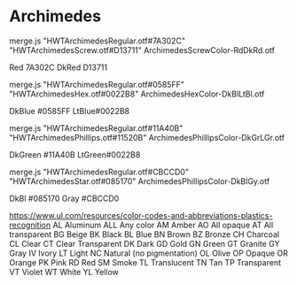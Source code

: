 # Archimedes

merge.js "HWTArchimedesRegular.otf#7A302C" "HWTArchimedesScrew.otf#D13711" ArchimedesScrewColor-RdDkRd.otf

Red 7A302C
DkRed D13711


merge.js "HWTArchimedesRegular.otf#0585FF" "HWTArchimedesHex.otf#0022B8" ArchimedesHexColor-DkBlLtBl.otf

DkBlue #0585FF
LtBlue#0022B8


merge.js "HWTArchimedesRegular.otf#11A40B" "HWTArchimedesPhillips.otf#11520B" ArchimedesPhillipsColor-DkGrLGr.otf

DkGreen #11A40B
LtGreen#0022B8



merge.js "HWTArchimedesRegular.otf#CBCCD0" "HWTArchimedesStar.otf#085170" ArchimedesPhillipsColor-DkBlGy.otf

DkBl #085170
Gray #CBCCD0


https://www.ul.com/resources/color-codes-and-abbreviations-plastics-recognition
AL	Aluminum
ALL	Any color
AM	Amber
AO	All opaque
AT	All transparent
BG	Beige
BK	Black
BL	Blue
BN	Brown
BZ	Bronze
CH	Charcoal
CL	Clear
CT	Clear Transparent
DK	Dark
GD	Gold
GN	Green
GT	Granite
GY	Gray
IV	Ivory
LT	Light
NC	Natural (no pigmentation)
OL	Olive
OP	Opaque
OR	Orange
PK	Pink
RD	Red
SM	Smoke
TL	Translucent
TN	Tan
TP	Transparent
VT	Violet
WT	White
YL	Yellow